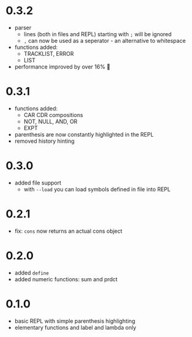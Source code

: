 # 0.3.2
+ parser
  - lines (both in files and REPL) starting with `;` will be ignored
  - `,` can now be used as a seperator - an alternative to whitespace
+ functions added:
  - TRACKLIST, ERROR
  - LIST
+ performance improved by over 16% 🥳

# 0.3.1
+ functions added:
  - CAR CDR compositions
  - NOT, NULL, AND, OR 
  - EXPT
+ parenthesis are now constantly highlighted in the REPL
+ removed history hinting

# 0.3.0
+ added file support
  + with `--load` you can load symbols defined in file into REPL

# 0.2.1
+ fix: `cons` now returns an actual cons object

# 0.2.0
+ added `define`
+ added numeric functions: sum and prdct

# 0.1.0
+ basic REPL with simple parenthesis highlighting
+ elementary functions and label and lambda only
